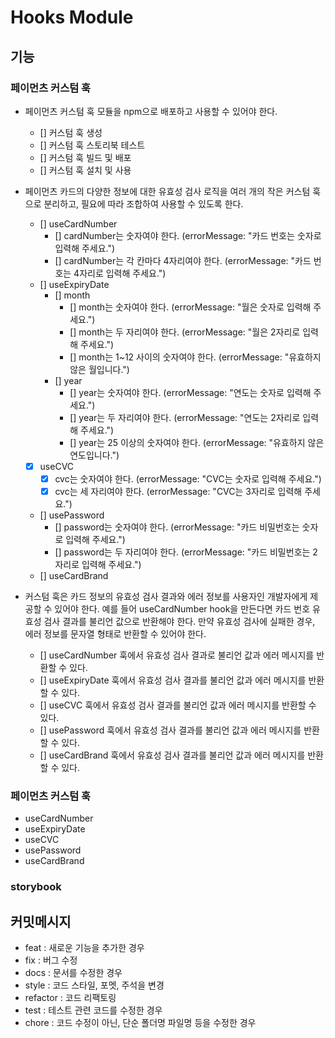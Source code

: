 # Hooks Module

## 기능

### 페이먼츠 커스텀 훅

- 페이먼츠 커스텀 훅 모듈을 npm으로 배포하고 사용할 수 있어야 한다.

  - [] 커스텀 훅 생성
  - [] 커스텀 훅 스토리북 테스트
  - [] 커스텀 훅 빌드 및 배포
  - [] 커스텀 훅 설치 및 사용

- 페이먼츠 카드의 다양한 정보에 대한 유효성 검사 로직을 여러 개의 작은 커스텀 훅으로 분리하고, 필요에 따라 조합하여 사용할 수 있도록 한다.

  - [] useCardNumber
    - [] cardNumber는 숫자여야 한다. (errorMessage: "카드 번호는 숫자로 입력해 주세요.")
    - [] cardNumber는 각 칸마다 4자리여야 한다. (errorMessage: "카드 번호는 4자리로 입력해 주세요.")
  - [] useExpiryDate
    - [] month
      - [] month는 숫자여야 한다. (errorMessage: "월은 숫자로 입력해 주세요.")
      - [] month는 두 자리여야 한다. (errorMessage: "월은 2자리로 입력해 주세요.")
      - [] month는 1~12 사이의 숫자여야 한다. (errorMessage: "유효하지 않은 월입니다.")
    - [] year
      - [] year는 숫자여야 한다. (errorMessage: "연도는 숫자로 입력해 주세요.")
      - [] year는 두 자리여야 한다. (errorMessage: "연도는 2자리로 입력해 주세요.")
      - [] year는 25 이상의 숫자여야 한다. (errorMessage: "유효하지 않은 연도입니다.")
  - [x] useCVC
    - [x] cvc는 숫자여야 한다. (errorMessage: "CVC는 숫자로 입력해 주세요.")
    - [x] cvc는 세 자리여야 한다. (errorMessage: "CVC는 3자리로 입력해 주세요.")
  - [] usePassword
    - [] password는 숫자여야 한다. (errorMessage: "카드 비밀번호는 숫자로 입력해 주세요.")
    - [] password는 두 자리여야 한다. (errorMessage: "카드 비밀번호는 2자리로 입력해 주세요.")
  - [] useCardBrand

- 커스텀 훅은 카드 정보의 유효성 검사 결과와 에러 정보를 사용자인 개발자에게 제공할 수 있어야 한다. 예를 들어 useCardNumber hook을 만든다면 카드 번호 유효성 검사 결과를 불리언 값으로 반환해야 한다. 만약 유효성 검사에 실패한 경우, 에러 정보를 문자열 형태로 반환할 수 있어야 한다.
  - [] useCardNumber 훅에서 유효성 검사 결과로 불리언 값과 에러 메시지를 반환할 수 있다.
  - [] useExpiryDate 훅에서 유효성 검사 결과를 불리언 값과 에러 메시지를 반환할 수 있다.
  - [] useCVC 훅에서 유효성 검사 결과를 불리언 값과 에러 메시지를 반환할 수 있다.
  - [] usePassword 훅에서 유효성 검사 결과를 불리언 값과 에러 메시지를 반환할 수 있다.
  - [] useCardBrand 훅에서 유효성 검사 결과를 불리언 값과 에러 메시지를 반환할 수 있다.

### 페이먼츠 커스텀 훅

- useCardNumber
- useExpiryDate
- useCVC
- usePassword
- useCardBrand

### storybook

## 커밋메시지

- feat : 새로운 기능을 추가한 경우
- fix : 버그 수정
- docs : 문서를 수정한 경우
- style : 코드 스타일, 포멧, 주석을 변경
- refactor : 코드 리팩토링
- test : 테스트 관련 코드를 수정한 경우
- chore : 코드 수정이 아닌, 단순 폴더명 파일명 등을 수정한 경우

